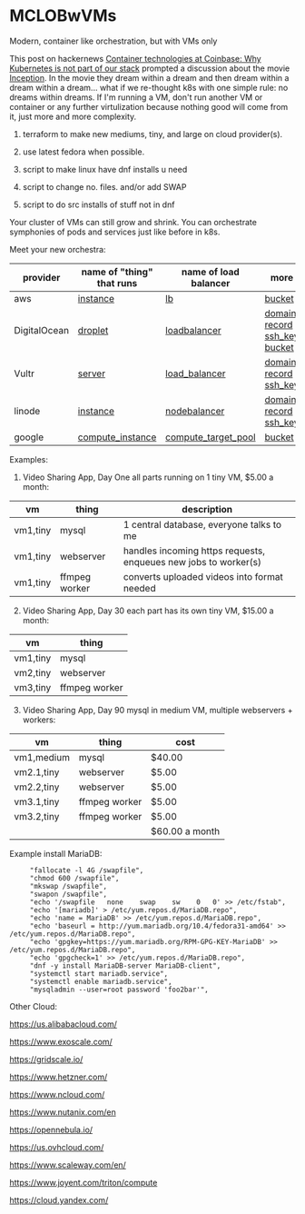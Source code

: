 # MCLOBwVMs
Modern, container like orchestration, but with VMs only

This post on hackernews [Container technologies at Coinbase: Why Kubernetes is not part of our stack](https://news.ycombinator.com/item?id=23460066) prompted a discussion about the movie [Inception](https://en.wikipedia.org/wiki/Inception). In the movie they dream within a dream and then dream within a dream within a dream... what if we re-thought k8s with one simple rule: no dreams within dreams. If I'm running a VM, don't run another VM or container or any further virtulization because nothing good will come from it, just more and more complexity.

1. terraform to make new mediums, tiny, and large on cloud provider(s).

2. use latest fedora when possible.

3. script to make linux have dnf installs u need

4. script to change no. files. and/or add SWAP

5. script to do src installs of stuff not in dnf

Your cluster of VMs can still grow and shrink. You can orchestrate symphonies of pods and services just like before in k8s. 

Meet your new orchestra:

| provider | name of "thing" that runs | name of load balancer | more |
| --- | --- | --- | --- |
| aws | [instance](https://www.terraform.io/docs/providers/aws/r/instance.html) | [lb](https://www.terraform.io/docs/providers/aws/r/lb.html) | [bucket](https://www.terraform.io/docs/providers/aws/r/s3_bucket.html)
| DigitalOcean | [droplet](https://www.terraform.io/docs/providers/do/r/droplet.html) | [loadbalancer](https://www.terraform.io/docs/providers/do/r/loadbalancer.html) | [domain](https://www.terraform.io/docs/providers/do/r/domain.html) [record](https://www.terraform.io/docs/providers/do/r/record.html) [ssh_key](https://www.terraform.io/docs/providers/do/r/ssh_key.html) [bucket](https://www.terraform.io/docs/providers/do/r/spaces_bucket.html) |
| Vultr | [server](https://www.terraform.io/docs/providers/vultr/r/server.html) | [load_balancer](https://www.terraform.io/docs/providers/vultr/r/load_balancer.html) | [domain](https://www.terraform.io/docs/providers/vultr/r/dns_domain.html) [record](https://www.terraform.io/docs/providers/vultr/r/dns_record.html) [ssh_key](https://www.terraform.io/docs/providers/vultr/r/ssh_key.html) |
| linode | [instance](https://www.terraform.io/docs/providers/linode/r/instance.html) | [nodebalancer](https://www.terraform.io/docs/providers/linode/r/nodebalancer.html) | [domain](https://www.terraform.io/docs/providers/linode/r/domain.html) [record](https://www.terraform.io/docs/providers/linode/d/domain_record.html) [ssh_key](https://www.terraform.io/docs/providers/linode/d/sshkey.html) |
| google | [compute_instance](https://www.terraform.io/docs/providers/google/r/compute_instance.html) | [compute_target_pool](https://www.terraform.io/docs/providers/google/r/compute_target_pool.html) | [bucket](https://www.terraform.io/docs/providers/google/r/storage_bucket.html)

Examples:

1. Video Sharing App, Day One all parts running on 1 tiny VM, $5.00 a month:

| vm | thing | description |
| --- | --- | --- |
| vm1,tiny | mysql | 1 central database, everyone talks to me |
| vm1,tiny | webserver | handles incoming https requests, enqueues new jobs to worker(s) |
| vm1,tiny | ffmpeg worker | converts uploaded videos into format needed |

2. Video Sharing App, Day 30 each part has its own tiny VM, $15.00 a month:

| vm | thing |
| --- | --- |
| vm1,tiny | mysql |
| vm2,tiny | webserver |
| vm3,tiny | ffmpeg worker |

3. Video Sharing App, Day 90 mysql in medium VM, multiple webservers + workers:

| vm | thing | cost |
| --- | --- | --- |
| vm1,medium | mysql | $40.00 |
| vm2.1,tiny | webserver | $5.00 |
| vm2.2,tiny | webserver | $5.00 |
| vm3.1,tiny | ffmpeg worker | $5.00 |
| vm3.2,tiny | ffmpeg worker | $5.00 |
| | | $60.00 a month |

Example install MariaDB:

```
     "fallocate -l 4G /swapfile",
     "chmod 600 /swapfile",
     "mkswap /swapfile",
     "swapon /swapfile",
     "echo '/swapfile   none    swap    sw    0   0' >> /etc/fstab",
     "echo '[mariadb]' > /etc/yum.repos.d/MariaDB.repo",
     "echo 'name = MariaDB' >> /etc/yum.repos.d/MariaDB.repo",
     "echo 'baseurl = http://yum.mariadb.org/10.4/fedora31-amd64' >> /etc/yum.repos.d/MariaDB.repo",
     "echo 'gpgkey=https://yum.mariadb.org/RPM-GPG-KEY-MariaDB' >> /etc/yum.repos.d/MariaDB.repo",
     "echo 'gpgcheck=1' >> /etc/yum.repos.d/MariaDB.repo",
     "dnf -y install MariaDB-server MariaDB-client",
     "systemctl start mariadb.service",
     "systemctl enable mariadb.service",
     "mysqladmin --user=root password 'foo2bar'",
```


Other Cloud:

https://us.alibabacloud.com/

https://www.exoscale.com/

https://gridscale.io/

https://www.hetzner.com/

https://www.ncloud.com/

https://www.nutanix.com/en

https://opennebula.io/

https://us.ovhcloud.com/

https://www.scaleway.com/en/

https://www.joyent.com/triton/compute

https://cloud.yandex.com/

